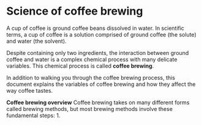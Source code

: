 # Science of coffee brewing 

A cup of coffee is ground coffee beans dissolved in water. In scientific terms, a cup of coffee is a solution comprised of ground coffee (the solute) and water (the solvent).

Despite containing only two ingredients, the interaction between ground coffee and water  is a complex chemical process with many delicate variables. This chemical process is called **coffee brewing**. 

In addition to walking you through the coffee brewing process, this document explains the variables of coffee brewing and how they affect the way coffee tastes. 

**Coffee brewing overview**
Coffee brewing takes on many different forms called brewing methods, but most brewing methods involve these fundamental steps: 
1.
